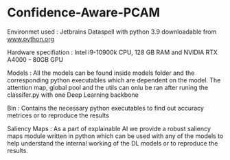 # Confidence-Aware-PCAM

Environmet used : Jetbrains Dataspell with python 3.9 downloadable from www.python.org

Hardware specifiation : Intel i9-10900k CPU, 128 GB RAM and NVIDIA RTX A4000 - 80GB GPU

Models : All the models can be found inside models folder and the corresponding python executables which are dependent on the model. The attention map, global pool and the utils can onlu be ran after runing the classifer.py with one Deep Learning backbone

Bin : Contains the necessary python executables to find out accuracy metrices or to reproduce the results 

Saliency Maps : As a part of explainable AI we provide a robust saliency maps module written in python which can be used with any of the models to help understand the internal working of the DL models or to reproduce the results.
